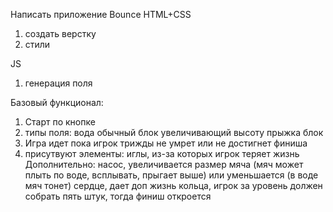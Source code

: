 Написать приложение Bounce
HTML+CSS
1) создать верстку
2) стили

JS
1) генерация поля 


Базовый функционал:
1) Старт по кнопке
2) типы поля: 
    вода
    обычный блок 
    увеличивающий высоту прыжка блок
3) Игра идет пока игрок трижды не умрет или не достигнет финиша
4) присутвуют элементы:
    иглы, из-за которых игрок теряет жизнь
Дополнительно:
    насос, увеличивается размер мяча (мяч может плыть по воде, всплывать, прыгает выше) или уменьшается (в воде мяч тонет)
    сердце, дает доп жизнь
    кольца, игрок за уровень должен собрать пять штук, тогда финиш откроется

